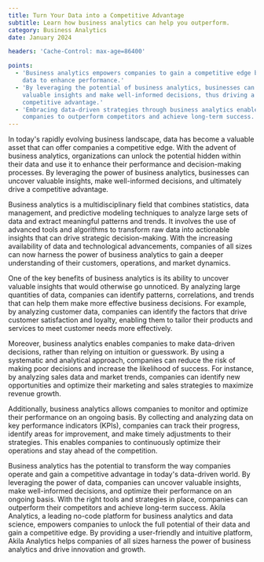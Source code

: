 ```yaml
---
title: Turn Your Data into a Competitive Advantage
subtitle: Learn how business analytics can help you outperform.
category: Business Analytics
date: January 2024

headers: 'Cache-Control: max-age=86400'

points:
  - 'Business analytics empowers companies to gain a competitive edge by using
    data to enhance performance.'
  - 'By leveraging the potential of business analytics, businesses can uncover
    valuable insights and make well-informed decisions, thus driving a
    competitive advantage.'
  - 'Embracing data-driven strategies through business analytics enables
    companies to outperform competitors and achieve long-term success.'
---
```


In today's rapidly evolving business landscape, data has become a valuable asset
that can offer companies a competitive edge. With the advent of business
analytics, organizations can unlock the potential hidden within their data and
use it to enhance their performance and decision-making processes. By leveraging
the power of business analytics, businesses can uncover valuable insights, make
well-informed decisions, and ultimately drive a competitive advantage.

Business analytics is a multidisciplinary field that combines statistics, data
management, and predictive modeling techniques to analyze large sets of data and
extract meaningful patterns and trends. It involves the use of advanced tools
and algorithms to transform raw data into actionable insights that can drive
strategic decision-making. With the increasing availability of data and
technological advancements, companies of all sizes can now harness the power of
business analytics to gain a deeper understanding of their customers,
operations, and market dynamics.

One of the key benefits of business analytics is its ability to uncover valuable
insights that would otherwise go unnoticed. By analyzing large quantities of
data, companies can identify patterns, correlations, and trends that can help
them make more effective business decisions. For example, by analyzing customer
data, companies can identify the factors that drive customer satisfaction and
loyalty, enabling them to tailor their products and services to meet customer
needs more effectively.

Moreover, business analytics enables companies to make data-driven decisions,
rather than relying on intuition or guesswork. By using a systematic and
analytical approach, companies can reduce the risk of making poor decisions and
increase the likelihood of success. For instance, by analyzing sales data and
market trends, companies can identify new opportunities and optimize their
marketing and sales strategies to maximize revenue growth.

Additionally, business analytics allows companies to monitor and optimize their
performance on an ongoing basis. By collecting and analyzing data on key
performance indicators (KPIs), companies can track their progress, identify
areas for improvement, and make timely adjustments to their strategies. This
enables companies to continuously optimize their operations and stay ahead of
the competition.

Business analytics has the potential to transform the way companies operate and
gain a competitive advantage in today's data-driven world. By leveraging the
power of data, companies can uncover valuable insights, make well-informed
decisions, and optimize their performance on an ongoing basis. With the right
tools and strategies in place, companies can outperform their competitors and
achieve long-term success. Akila Analytics, a leading no-code platform for
business analytics and data science, empowers companies to unlock the full
potential of their data and gain a competitive edge. By providing a
user-friendly and intuitive platform, Akila Analytics helps companies of all
sizes harness the power of business analytics and drive innovation and growth.
